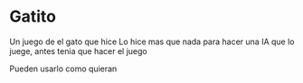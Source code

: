 # Gatito
Un juego de el gato que hice
Lo hice mas que nada para hacer una IA que lo juege, antes tenia que hacer el juego

Pueden usarlo como quieran
